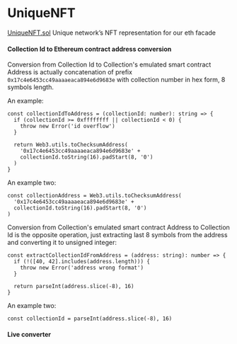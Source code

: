 # UniqueNFT

[UniqueNFT.sol](https://github.com/UniqueNetwork/unique-chain/blob/develop/pallets/nonfungible/src/stubs/UniqueNFT.sol)
Unique network’s NFT representation for our eth facade

#### Collection Id to Ethereum contract address conversion

Conversion from Collection Id to Collection's emulated smart contract Address 
is actually concatenation of prefix `0x17c4e6453cc49aaaaeaca894e6d9683e` 
with collection number in hex form, 8 symbols length.

An example:

```typescript:no-line-numbers
const collectionIdToAddress = (collectionId: number): string => {
  if (collectionId >= 0xffffffff || collectionId < 0) {
    throw new Error('id overflow')
  }
  
  return Web3.utils.toChecksumAddress(
    '0x17c4e6453cc49aaaaeaca894e6d9683e' + 
    collectionId.toString(16).padStart(8, '0')
  )
}
```

An example two:
```typescript:no-line-numbers
const collectionAddress = Web3.utils.toChecksumAddress(
  '0x17c4e6453cc49aaaaeaca894e6d9683e' + 
  collectionId.toString(16).padStart(8, '0')
)
```

Conversion from Collection's emulated smart contract Address to Collection Id is 
the opposite operation, just extracting last 8 symbols from the address and 
converting it to unsigned integer:

```typescript:no-line-numbers
const extractCollectionIdFromAddress = (address: string): number => {
  if (!([40, 42].includes(address.length))) {
    throw new Error('address wrong format')
  }
  
  return parseInt(address.slice(-8), 16)
}
```

An example two:
```typescript:no-line-numbers
const collectionId = parseInt(address.slice(-8), 16)
```

#### Live converter

<br/>
<CollectionAddressCoder/>
